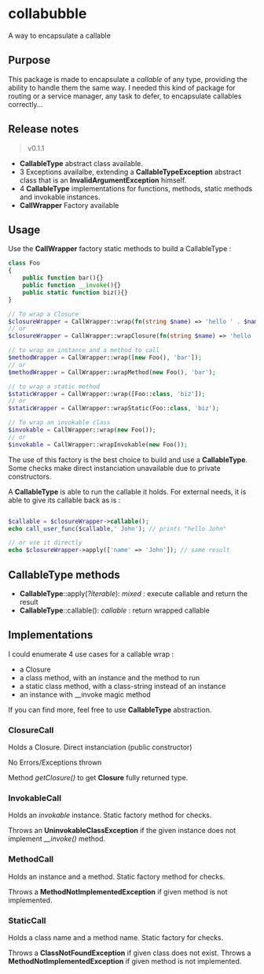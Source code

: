 # collabubble
A way to encapsulate a callable

## Purpose

This package is made to encapsulate a *callable* of any type, providing the ability to handle them the same way.
I needed this kind of package for routing or a service manager, any task to defer, to encapsulate callables correctly...

## Release notes

> v0.1.1

- **CallableType** abstract class available.
- 3 Exceptions availalbe, extending a **CallableTypeException** abstract class that is an **InvalidArgumentException** himself.
- 4 **CallableType** implementations for functions, methods, static methods and invokable instances.
- **CallWrapper** Factory available

## Usage

Use the **CallWrapper** factory static methods to build a CallableType :

```php
class Foo
{
    public function bar(){}
    public function __invoke(){}
    public static function biz(){}
}

// To wrap a Closure
$closureWrapper = CallWrapper::wrap(fn(string $name) => 'hello ' . $name);
// or
$closureWrapper = CallWrapper::wrapClosure(fn(string $name) => 'hello ' . $name);

// to wrap an instance and a method to call
$methodWrapper = CallWrapper::wrap([new Foo(), 'bar']);
// or
$methodWrapper = CallWrapper::wrapMethod(new Foo(), 'bar');

// to wrap a static method
$staticWrapper = CallWrapper::wrap([Foo::class, 'biz']);
// or
$staticWrapper = CallWrapper::wrapStatic(Foo::class, 'biz');

// To wrap an invokable class
$invokable = CallWrapper::wrap(new Foo());
// or
$invokable = CallWrapper::wrapInvokable(new Foo());

```

The use of this factory is the best choice to build and use a **CallableType**.
Some checks make direct instanciation unavailable due to private constructors.

A **CallableType** is able to run the callable it holds. For external needs, it is able to give its callable back as is :

```php

$callable = $closureWrapper->callable();
echo call_user_func($callable,' John'); // prints "hello John"

// or use it directly
echo $closureWrapper->apply(['name' => 'John']); // same result

```

## CallableType methods

- **CallableType**::apply(*?iterable*): *mixed* : execute callable and return the result
- **CallableType**::callable(): *callable*      : return wrapped callable

## Implementations

I could enumerate 4 use cases for a callable wrap :
- a Closure
- a class method, with an instance and the method to run
- a static class method, with a class-string instead of an instance
- an instance with __invoke magic method

If you can find more, feel free to use **CallableType** abstraction.

### ClosureCall

Holds a Closure.
Direct instanciation (public constructor)

No Errors/Exceptions thrown

Method *getClosure()* to get **Closure** fully returned type.

### InvokableCall

Holds an *invokable* instance.
Static factory method for checks.

Throws an **UninvokableClassException** if the given instance does not implement *__invoke()* method.

### MethodCall

Holds an instance and a method.
Static factory method for checks.

Throws a **MethodNotImplementedException** if given method is not implemented.

### StaticCall

Holds a class name and a method name.
Static factory for checks.

Throws a **ClassNotFoundException** if given class does not exist.
Throws a **MethodNotImplementedException** if given method is not implemented.



